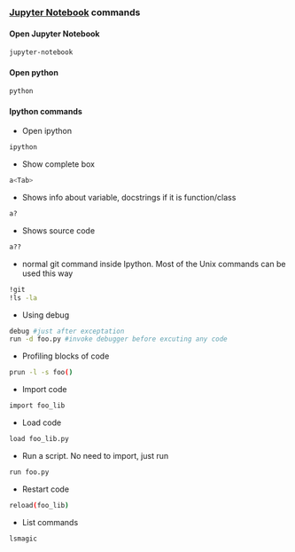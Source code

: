 ### [Jupyter Notebook](http://jupyter.org/) commands


#### Open Jupyter Notebook
````bash
jupyter-notebook
````

#### Open python
````bash
python
````

#### Ipython commands
- Open ipython
````bash
ipython
````

-  Show complete box
````bash
a<Tab>
````

- Shows info about variable, docstrings if it is function/class
````bash
a?
````

- Shows source code
````bash
a??
````

- normal git command inside Ipython. Most of the Unix commands can be used this way
````bash
!git
!ls -la
````

- Using debug
````bash
debug #just after exceptation
run -d foo.py #invoke debugger before excuting any code
````

- Profiling blocks of code
````bash
prun -l -s foo()
````

- Import code
````bash
import foo_lib
````

- Load code
````bash
load foo_lib.py
````

- Run a script. No need to import, just run
````bash
run foo.py
````

- Restart code
````bash
reload(foo_lib)
````

- List commands
````bash
lsmagic
````
